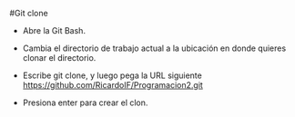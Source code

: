 #Git clone

- Abre la Git Bash.

- Cambia el directorio de trabajo actual a la ubicación en donde quieres clonar el directorio.

- Escribe git clone, y luego pega la URL siguiente https://github.com/RicardoIF/Programacion2.git

- Presiona enter para crear el clon.
